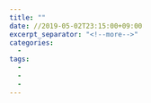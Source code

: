 ```yaml
---
title: ""
date: //2019-05-02T23:15:00+09:00
excerpt_separator: "<!--more-->"
categories:
  - 
tags:
  - 
  - 
  - 
---
```


